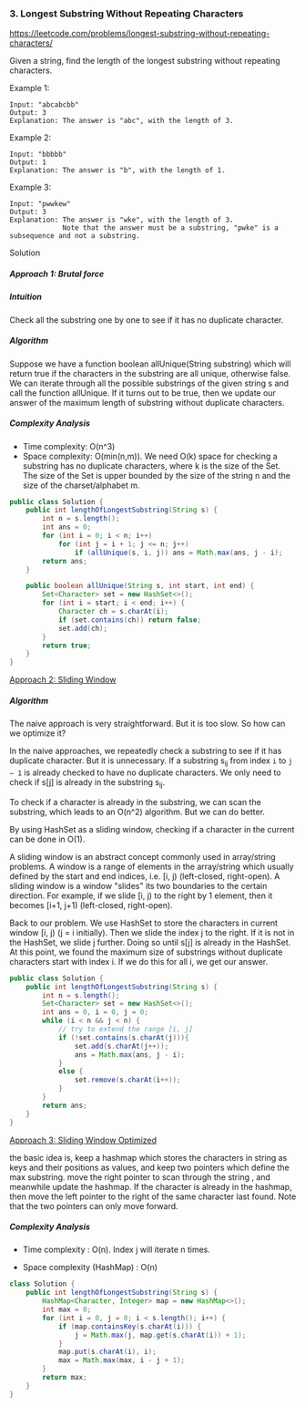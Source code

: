 ### 3. Longest Substring Without Repeating Characters

https://leetcode.com/problems/longest-substring-without-repeating-characters/

Given a string, find the length of the longest substring without repeating characters.

Example 1:
```
Input: "abcabcbb"
Output: 3 
Explanation: The answer is "abc", with the length of 3. 
```
Example 2:
```
Input: "bbbbb"
Output: 1
Explanation: The answer is "b", with the length of 1.
```
Example 3:
```
Input: "pwwkew"
Output: 3
Explanation: The answer is "wke", with the length of 3. 
             Note that the answer must be a substring, "pwke" is a subsequence and not a substring.
```

Solution

##### Approach 1: Brutal force
##### Intuition

Check all the substring one by one to see if it has no duplicate character.

##### Algorithm

Suppose we have a function boolean allUnique(String substring) which will return true if the characters in the substring are all unique, otherwise false. We can iterate through all the possible substrings of the given string s and call the function allUnique. If it turns out to be true, then we update our answer of the maximum length of substring without duplicate characters.

##### Complexity Analysis
- Time complexity: O(n^3)
- Space complexity: O(min(n,m)). We need O(k) space for checking a substring has no duplicate characters, where k is the size of the Set. The size of the Set is upper bounded by the size of the string n and the size of the charset/alphabet m.

```java
public class Solution {
    public int lengthOfLongestSubstring(String s) {
        int n = s.length();
        int ans = 0;
        for (int i = 0; i < n; i++)
            for (int j = i + 1; j <= n; j++)
                if (allUnique(s, i, j)) ans = Math.max(ans, j - i);
        return ans;
    }

    public boolean allUnique(String s, int start, int end) {
        Set<Character> set = new HashSet<>();
        for (int i = start; i < end; i++) {
            Character ch = s.charAt(i);
            if (set.contains(ch)) return false;
            set.add(ch);
        }
        return true;
    }
}
```
[Approach 2: Sliding Window]()
##### Algorithm

The naive approach is very straightforward. But it is too slow. So how can we optimize it?

In the naive approaches, we repeatedly check a substring to see if it has duplicate character. But it is unnecessary. If a substring s<sub>ij</sub> from index `i` to `j − 1` is already checked to have no duplicate characters. We only need to check if s[j] is already in the substring s<sub>ij</sub>​.

To check if a character is already in the substring, we can scan the substring, which leads to an O(n^2) algorithm. But we can do better.

By using HashSet as a sliding window, checking if a character in the current can be done in O(1).

A sliding window is an abstract concept commonly used in array/string problems. A window is a range of elements in the array/string which usually defined by the start and end indices, i.e. [i, j) (left-closed, right-open). A sliding window is a window "slides" its two boundaries to the certain direction. For example, if we slide [i, j) to the right by 1 element, then it becomes [i+1, j+1) (left-closed, right-open).

Back to our problem. We use HashSet to store the characters in current window [i, j) (j = i initially). Then we slide the index j to the right. If it is not in the HashSet, we slide j further. Doing so until s[j] is already in the HashSet. At this point, we found the maximum size of substrings without duplicate characters start with index i. If we do this for all i, we get our answer.

```java
public class Solution {
    public int lengthOfLongestSubstring(String s) {
        int n = s.length();
        Set<Character> set = new HashSet<>();
        int ans = 0, i = 0, j = 0;
        while (i < n && j < n) {
            // try to extend the range [i, j]
            if (!set.contains(s.charAt(j))){
                set.add(s.charAt(j++));
                ans = Math.max(ans, j - i);
            }
            else {
                set.remove(s.charAt(i++));
            }
        }
        return ans;
    }
}
```

[Approach 3: Sliding Window Optimized](https://leetcode.com/problems/longest-substring-without-repeating-characters/discuss/1729/11-line-simple-Java-solution-O(n)-with-explanation)

the basic idea is, keep a hashmap which stores the characters in string as keys and their positions as values, and keep two pointers which define the max substring. move the right pointer to scan through the string , and meanwhile update the hashmap. If the character is already in the hashmap, then move the left pointer to the right of the same character last found. Note that the two pointers can only move forward.

##### Complexity Analysis

- Time complexity : O(n). Index j will iterate n times.

- Space complexity (HashMap) : O(n)

```java
class Solution {
    public int lengthOfLongestSubstring(String s) {
        HashMap<Character, Integer> map = new HashMap<>();
        int max = 0;
        for (int i = 0, j = 0; i < s.length(); i++) {
            if (map.containsKey(s.charAt(i))) {
                j = Math.max(j, map.get(s.charAt(i)) + 1);
            }
            map.put(s.charAt(i), i);
            max = Math.max(max, i - j + 1);
        }
        return max;
    }
}
```